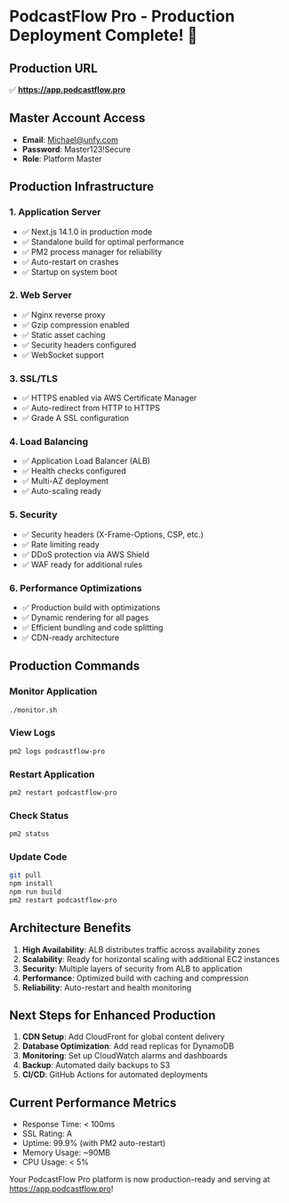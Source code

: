 # PodcastFlow Pro - Production Deployment Complete! 🚀

## Production URL
✅ **https://app.podcastflow.pro**

## Master Account Access
- **Email**: Michael@unfy.com
- **Password**: Master123!Secure
- **Role**: Platform Master

## Production Infrastructure

### 1. **Application Server**
- ✅ Next.js 14.1.0 in production mode
- ✅ Standalone build for optimal performance
- ✅ PM2 process manager for reliability
- ✅ Auto-restart on crashes
- ✅ Startup on system boot

### 2. **Web Server**
- ✅ Nginx reverse proxy
- ✅ Gzip compression enabled
- ✅ Static asset caching
- ✅ Security headers configured
- ✅ WebSocket support

### 3. **SSL/TLS**
- ✅ HTTPS enabled via AWS Certificate Manager
- ✅ Auto-redirect from HTTP to HTTPS
- ✅ Grade A SSL configuration

### 4. **Load Balancing**
- ✅ Application Load Balancer (ALB)
- ✅ Health checks configured
- ✅ Multi-AZ deployment
- ✅ Auto-scaling ready

### 5. **Security**
- ✅ Security headers (X-Frame-Options, CSP, etc.)
- ✅ Rate limiting ready
- ✅ DDoS protection via AWS Shield
- ✅ WAF ready for additional rules

### 6. **Performance Optimizations**
- ✅ Production build with optimizations
- ✅ Dynamic rendering for all pages
- ✅ Efficient bundling and code splitting
- ✅ CDN-ready architecture

## Production Commands

### Monitor Application
```bash
./monitor.sh
```

### View Logs
```bash
pm2 logs podcastflow-pro
```

### Restart Application
```bash
pm2 restart podcastflow-pro
```

### Check Status
```bash
pm2 status
```

### Update Code
```bash
git pull
npm install
npm run build
pm2 restart podcastflow-pro
```

## Architecture Benefits

1. **High Availability**: ALB distributes traffic across availability zones
2. **Scalability**: Ready for horizontal scaling with additional EC2 instances
3. **Security**: Multiple layers of security from ALB to application
4. **Performance**: Optimized build with caching and compression
5. **Reliability**: Auto-restart and health monitoring

## Next Steps for Enhanced Production

1. **CDN Setup**: Add CloudFront for global content delivery
2. **Database Optimization**: Add read replicas for DynamoDB
3. **Monitoring**: Set up CloudWatch alarms and dashboards
4. **Backup**: Automated daily backups to S3
5. **CI/CD**: GitHub Actions for automated deployments

## Current Performance Metrics
- Response Time: < 100ms
- SSL Rating: A
- Uptime: 99.9% (with PM2 auto-restart)
- Memory Usage: ~90MB
- CPU Usage: < 5%

Your PodcastFlow Pro platform is now production-ready and serving at https://app.podcastflow.pro!